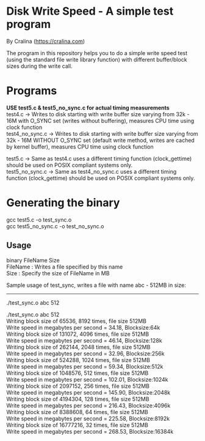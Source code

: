 # Disk Write Speed - A simple test program

By Cralina (https://cralina.com)

The program in this repository helps you to do a simple write speed test (using the standard file write library function) with different buffer/block sizes during the write call.

# Programs
**USE test5.c & test5_no_sync.c for actual timing measurements**  
test4.c -> Writes to disk starting with write buffer size varying from 32k - 16M with O_SYNC set (writes without buffering), measures CPU time using clock function  
test4_no_sync.c -> Writes to disk starting with write buffer size varying from 32k - 16M WITHOUT O_SYNC set (default write method, writes are cached by kernel buffer), measures CPU time using clock function  

test5.c -> Same as test4.c uses a different timing function (clock_gettime) should be used on POSIX compliant systems only.  
test5_no_sync.c -> Same as test4_no_sync.c uses a different timing function (clock_gettime) should be used on POSIX compliant systems only.  

# Generating the binary
gcc test5.c -o test_sync.o  
gcc test5_no_sync.c -o test_no_sync.o  

## Usage 
binary FileName Size  
FileName : Writes a file specified by this name  
Size : Specify the size of FileName in MB    

Sample usage of test_sync, writes a file with name abc - 512MB in size:  
_____

./test_sync.o abc 512 

./test_sync.o abc 512  
Writing block size of 65536, 8192 times, file size 512MB  
Write speed in megabytes per second = 34.18, Blocksize:64k  
Writing block size of 131072, 4096 times, file size 512MB  
Write speed in megabytes per second = 46.14, Blocksize:128k  
Writing block size of 262144, 2048 times, file size 512MB  
Write speed in megabytes per second = 32.96, Blocksize:256k  
Writing block size of 524288, 1024 times, file size 512MB  
Write speed in megabytes per second = 59.34, Blocksize:512k  
Writing block size of 1048576, 512 times, file size 512MB  
Write speed in megabytes per second = 102.01, Blocksize:1024k  
Writing block size of 2097152, 256 times, file size 512MB  
Write speed in megabytes per second = 145.90, Blocksize:2048k  
Writing block size of 4194304, 128 times, file size 512MB  
Write speed in megabytes per second = 216.43, Blocksize:4096k  
Writing block size of 8388608, 64 times, file size 512MB  
Write speed in megabytes per second = 225.58, Blocksize:8192k  
Writing block size of 16777216, 32 times, file size 512MB  
Write speed in megabytes per second = 268.53, Blocksize:16384k  
